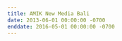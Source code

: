 ```yaml
---
title: AMIK New Media Bali
date: 2013-06-01 00:00:00 -0700
enddate: 2016-05-01 00:00:00 -0700
---
```

